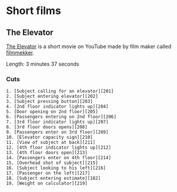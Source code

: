 # Short films

## The Elevator

[The Elevator][100] is a short movie on YouTube made by film maker called
[filmmekker][110].

[100]: https://www.youtube.com/watch?v=Q-TQQE1y68c
[110]: https://www.youtube.com/channel/UCiOgksEj83vwfPoJNPIiCtg

Length: 3 minutes 37 seconds

### Cuts

    1. [Subject calling for an elevator][201]
    2. [Subject entering elevator][202]
    3. [Subject pressing button][203]
    4. [2nd floor indicator lights up][204]
    5. [Door opening on 2nd floor][205]
    6. [Passengers entering on 2nd floor][206]
    7. [3rd floor indicator lights up][207]
    8. [3rd floor doors opens][208]
    9. [Passengers enter on 3rd floor][209]
    10. [Elevator capacity sign][210]
    11. [View of subject at back][211]
    12. [4th floor indicator lights up][212]
    13. [4th floor doors open][213]
    14. [Passengers enter on 4th floor][214]
    15. [Overhead shot of subject][215]
    16. [Subject looking to his left][216]
    17. [Passenger on the left][217]
    18. [Subject entering estimate][182]
    19. [Weight on calculator][219]

[201]: https://www.youtube.com/watch?v=Q-TQQE1y68c&t=12s
[202]: https://www.youtube.com/watch?v=Q-TQQE1y68c&t=13s
[203]: https://www.youtube.com/watch?v=Q-TQQE1y68c&t=15s
[204]: https://www.youtube.com/watch?v=Q-TQQE1y68c&t=18s
[205]: https://www.youtube.com/watch?v=Q-TQQE1y68c&t=20s
[206]: https://www.youtube.com/watch?v=Q-TQQE1y68c&t=22s
[207]: https://www.youtube.com/watch?v=Q-TQQE1y68c&t=34s
[208]: https://www.youtube.com/watch?v=Q-TQQE1y68c&t=37s
[209]: https://www.youtube.com/watch?v=Q-TQQE1y68c&t=42s
[210]: https://www.youtube.com/watch?v=Q-TQQE1y68c&t=52s
[211]: https://www.youtube.com/watch?v=Q-TQQE1y68c&t=55s
[212]: https://www.youtube.com/watch?v=Q-TQQE1y68c&t=59s
[213]: https://www.youtube.com/watch?v=Q-TQQE1y68c&t=62s
[214]: https://www.youtube.com/watch?v=Q-TQQE1y68c&t=65s
[215]: https://www.youtube.com/watch?v=Q-TQQE1y68c&t=69s
[216]: https://www.youtube.com/watch?v=Q-TQQE1y68c&t=75s
[217]: https://www.youtube.com/watch?v=Q-TQQE1y68c&t=76s
[218]: https://www.youtube.com/watch?v=Q-TQQE1y68c&t=78s
[219]: https://www.youtube.com/watch?v=Q-TQQE1y68c&t=80s
